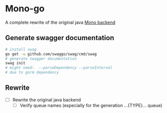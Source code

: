 # Mono-go

A complete rewrite of the original java [Mono backend](../backend/backendmarket-monolithic/)

## Generate swagger documentation

```bash
# install swag 
go get -u github.com/swaggo/swag/cmd/swag
# generate swagger documentation
swag init
# might need:  --parseDependency --parseInternal
# due to gorm dependency
```

## Rewrite

- [ ] Rewrite the original java backend
  - [ ] Verify queue names (especially for the generation ...{TYPE}... queue)
